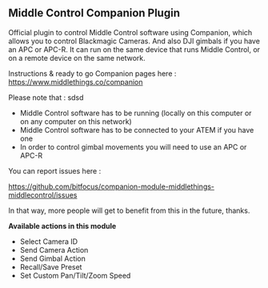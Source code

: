 ## Middle Control Companion Plugin

Official plugin to control Middle Control software using Companion, which allows you to control Blackmagic Cameras. And also DJI gimbals if you have an APC or APC-R. It can run on the same device that runs Middle Control, or on a remote device on the same network.

Instructions & ready to go Companion pages here : https://www.middlethings.co/companion

Please note that : sdsd

- Middle Control software has to be running (locally on this computer or on any computer on this network) </li>
- Middle Control software has to be connected to your ATEM if you have one</li>
- In order to control gimbal movements you will need to use an APC or APC-R</li>

You can report issues here :

https://github.com/bitfocus/companion-module-middlethings-middlecontrol/issues

In that way, more people will get to benefit from this in the future, thanks.

**Available actions in this module**

- Select Camera ID
- Send Camera Action
- Send Gimbal Action
- Recall/Save Preset
- Set Custom Pan/Tilt/Zoom Speed
